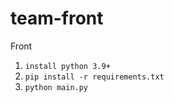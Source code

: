 # team-front
Front

1. `install python 3.9+`
2. `pip install -r requirements.txt`
3. `python main.py`
